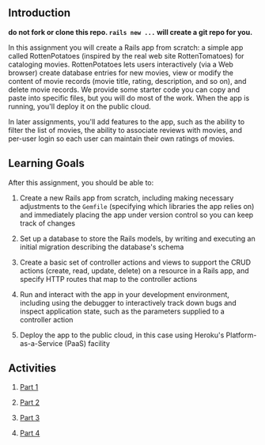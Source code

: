 ## Introduction

**do not fork or clone this repo.  `rails new ...` will create a git repo for you.**

<!---
In previous assignments, you created and deployed a simple Wordguesser game using the Ruby-based Sinatra framework, and in the subsequent assignment, you explored the differences between the Rails and Sinatra versions of that same app.
--->

In this assignment you will create a Rails app from scratch: a simple app called RottenPotatoes (inspired by the real web site RottenTomatoes) for cataloging movies. RottenPotatoes lets users interactively (via a Web browser) create database entries for new movies, view or modify the content of movie records (movie title, rating, description, and so on), and delete movie records.  We provide some starter code you can copy and paste into specific files, but you will do most of the work.  When the app is running, you'll deploy it on the public cloud.

In later assignments, you'll add features to the app, such as the ability to filter the list of movies, the ability to associate reviews with movies, and per-user login so each user can maintain their own ratings of movies.

## Learning Goals

After this assignment, you should be able to:

1. Create a new Rails app from scratch, including making necessary adjustments to the `Gemfile` (specifying which libraries the app relies on) and immediately placing the app under version control so you can keep track of changes

2. Set up a database to store the Rails models, by writing and executing an initial migration describing the database's schema

3. Create a basic set of controller actions and views to support the CRUD actions (create, read, update, delete) on a resource in a Rails app, and specify HTTP routes that map to the controller actions

4. Run and interact with the app in your development environment, including using the debugger to interactively track down bugs and inspect application state, such as the parameters supplied to a controller action

5. Deploy the app to the public cloud, in this case using Heroku's Platform-as-a-Service (PaaS) facility

## Activities

1. [Part 1](docs/Part1.md)

2. [Part 2](docs/Part2.md)

3. [Part 3](docs/Part3.md)

4. [Part 4](docs/Part4.md)
